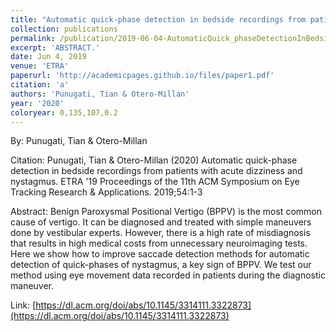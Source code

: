 ```yaml
---
title: "Automatic quick-phase detection in bedside recordings from patients with acute dizziness and nystagmus"
collection: publications
permalink: /publication/2019-06-04-AutomaticQuick_phaseDetectionInBedsideRecordingsFromPatientsWit
excerpt: 'ABSTRACT.'
date: Jun 4, 2019
venue: 'ETRA'
paperurl: 'http://academicpages.github.io/files/paper1.pdf'
citation: 'a'
authors: 'Punugati, Tian & Otero-Millan'
year: '2020'
coloryear: 0,135,107,0.2
---
```


By: Punugati, Tian & Otero-Millan

Citation: Punugati, Tian & Otero-Millan (2020) Automatic quick-phase detection in bedside recordings from patients with acute dizziness and nystagmus. ETRA '19 Proceedings of the 11th ACM Symposium on Eye Tracking Research & Applications. 2019;54:1-3

Abstract: Benign Paroxysmal Positional Vertigo (BPPV) is the most common cause of vertigo. It can be diagnosed and treated with simple maneuvers done by vestibular experts. However, there is a high rate of misdiagnosis that results in high medical costs from unnecessary neuroimaging tests. Here we show how to improve saccade detection methods for automatic detection of quick-phases of nystagmus, a key sign of BPPV. We test our method using eye movement data recorded in patients during the diagnostic maneuver.

Link: [https://dl.acm.org/doi/abs/10.1145/3314111.3322873](https://dl.acm.org/doi/abs/10.1145/3314111.3322873)
